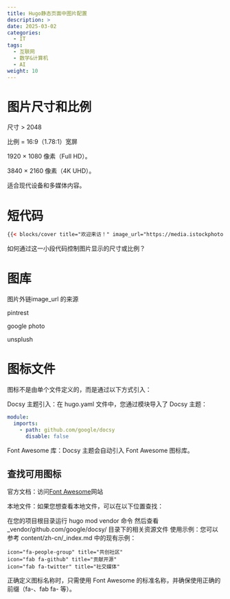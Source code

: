 ```yaml
---
title: Hugo静态页面中图片配置
description: >
date: 2025-03-02
categories:
  - IT
tags:
  - 互联网
  - 数学&计算机
  - AI
weight: 10
---
```


# 图片尺寸和比例

尺寸 > 2048

比例 = 16:9（1.78:1）宽屏

1920 × 1080 像素（Full HD）。

3840 × 2160 像素（4K UHD）。

适合现代设备和多媒体内容。


# 短代码

```html
{{< blocks/cover title="欢迎来访！" image_url="https://media.istockphoto.com/id/1092610838/de/foto/sie-liebt-fürsorge-für-die-hühner.jpg?s=2048x2048&w=is&k=20&c=s1fbpMqiVJCcRZkdA1ZRtNPNweJiUQ_TZD3CjoopQ6c=" image_anchor="top" height="full" />}}
```

如何通过这一小段代码控制图片显示的尺寸或比例？


# 图库

图片外链image_url 的来源

pintrest

google photo 

unsplush




# 图标文件

图标不是由单个文件定义的，而是通过以下方式引入：

Docsy 主题引入：在 hugo.yaml 文件中，您通过模块导入了 Docsy 主题：
```yaml
module:
  imports:
    - path: github.com/google/docsy
      disable: false
```

Font Awesome 库：Docsy 主题会自动引入 Font Awesome 图标库。

## 查找可用图标

官方文档：访问[Font Awesome](https://fontawesome.com/icons/)网站

本地文件：如果您想查看本地文件，可以在以下位置查找：

在您的项目根目录运行 hugo mod vendor 命令
然后查看 _vendor/github.com/google/docsy/ 目录下的相关资源文件
使用示例：您可以参考 content/zh-cn/_index.md 中的现有示例：

```text
icon="fa-people-group" title="共创社区" 
icon="fab fa-github" title="贡献开源" 
icon="fab fa-twitter" title="社交媒体" 
```

正确定义图标名称时，只需使用 Font Awesome 的标准名称，并确保使用正确的前缀（fa-、fab fa- 等）。